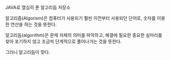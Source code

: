 
JAVA로 열심히 푼 알고리듬 저장소


알고리즘(Algorism)은 컴퓨터가 사용되기 훨씬 이전부터 사용되던 단어로, 숫자를 이용한 연산을 하는 것을 뜻한다. 




알고리듬(algorithm)은 문제 자체의 의미를 파악하고, 해결에 필요한 중요한 실마리를 찾아 포기하지 않고 조금씩 단계적으로 풀어나가는 것을 뜻한다.




그러니 알고리듬이 맞다.


